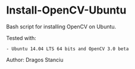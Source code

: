 Install-OpenCV-Ubuntu
=====================

Bash script for installing OpenCV on Ubuntu.

Tested with:

	- Ubuntu 14.04 LTS 64 bits and OpenCV 3.0 beta


Author: Dragos Stanciu